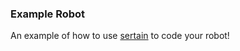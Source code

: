 ### Example Robot

An example of how to use [sertain](https://github.com/SouthEugeneRoboticsTeam/sertain) to code your robot!
